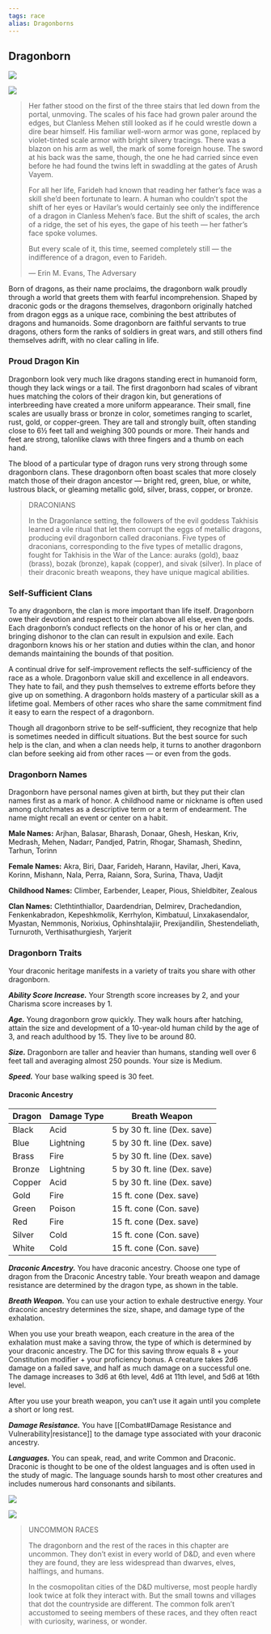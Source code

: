 ```yaml
---
tags: race
alias: Dragonborns
---
```

## Dragonborn

[![](https://www.dndbeyond.com/attachments/thumbnails/0/636/850/191/dragonbornintro.png)](https://www.dndbeyond.com/attachments/0/636/dragonbornintro.png)

[![](https://www.dndbeyond.com/attachments/thumbnails/0/633/320/742/dragonborn.png)](https://www.dndbeyond.com/attachments/0/633/dragonborn.png)

>Her father stood on the first of the three stairs that led down from the portal, unmoving. The scales of his face had grown paler around the edges, but Clanless Mehen still looked as if he could wrestle down a dire bear himself. His familiar well-worn armor was gone, replaced by violet-tinted scale armor with bright silvery tracings. There was a blazon on his arm as well, the mark of some foreign house. The sword at his back was the same, though, the one he had carried since even before he had found the twins left in swaddling at the gates of Arush Vayem.
>
>For all her life, Farideh had known that reading her father’s face was a skill she’d been fortunate to learn. A human who couldn’t spot the shift of her eyes or Havilar’s would certainly see only the indifference of a dragon in Clanless Mehen’s face. But the shift of scales, the arch of a ridge, the set of his eyes, the gape of his teeth — her father’s face spoke volumes.
>
>But every scale of it, this time, seemed completely still — the indifference of a dragon, even to Farideh.
>
>— Erin M. Evans, The Adversary

Born of dragons, as their name proclaims, the dragonborn walk proudly through a world that greets them with fearful incomprehension. Shaped by draconic gods or the dragons themselves, dragonborn originally hatched from dragon eggs as a unique race, combining the best attributes of dragons and humanoids. Some dragonborn are faithful servants to true dragons, others form the ranks of soldiers in great wars, and still others find themselves adrift, with no clear calling in life.

### Proud Dragon Kin

Dragonborn look very much like dragons standing erect in humanoid form, though they lack wings or a tail. The first dragonborn had scales of vibrant hues matching the colors of their dragon kin, but generations of interbreeding have created a more uniform appearance. Their small, fine scales are usually brass or bronze in color, sometimes ranging to scarlet, rust, gold, or copper-green. They are tall and strongly built, often standing close to 6½ feet tall and weighing 300 pounds or more. Their hands and feet are strong, talonlike claws with three fingers and a thumb on each hand.

The blood of a particular type of dragon runs very strong through some dragonborn clans. These dragonborn often boast scales that more closely match those of their dragon ancestor — bright red, green, blue, or white, lustrous black, or gleaming metallic gold, silver, brass, copper, or bronze.

>DRACONIANS
>
>In the Dragonlance setting, the followers of the evil goddess Takhisis learned a vile ritual that let them corrupt the eggs of metallic dragons, producing evil dragonborn called draconians. Five types of draconians, corresponding to the five types of metallic dragons, fought for Takhisis in the War of the Lance: auraks (gold), baaz (brass), bozak (bronze), kapak (copper), and sivak (silver). In place of their draconic breath weapons, they have unique magical abilities.

### Self-Sufficient Clans

To any dragonborn, the clan is more important than life itself. Dragonborn owe their devotion and respect to their clan above all else, even the gods. Each dragonborn’s conduct reflects on the honor of his or her clan, and bringing dishonor to the clan can result in expulsion and exile. Each dragonborn knows his or her station and duties within the clan, and honor demands maintaining the bounds of that position.

A continual drive for self-improvement reflects the self-sufficiency of the race as a whole. Dragonborn value skill and excellence in all endeavors. They hate to fail, and they push themselves to extreme efforts before they give up on something. A dragonborn holds mastery of a particular skill as a lifetime goal. Members of other races who share the same commitment find it easy to earn the respect of a dragonborn.

Though all dragonborn strive to be self-sufficient, they recognize that help is sometimes needed in difficult situations. But the best source for such help is the clan, and when a clan needs help, it turns to another dragonborn clan before seeking aid from other races — or even from the gods.

### Dragonborn Names

Dragonborn have personal names given at birth, but they put their clan names first as a mark of honor. A childhood name or nickname is often used among clutchmates as a descriptive term or a term of endearment. The name might recall an event or center on a habit.

**Male Names:** Arjhan, Balasar, Bharash, Donaar, Ghesh, Heskan, Kriv, Medrash, Mehen, Nadarr, Pandjed, Patrin, Rhogar, Shamash, Shedinn, Tarhun, Torinn

**Female Names:** Akra, Biri, Daar, Farideh, Harann, Havilar, Jheri, Kava, Korinn, Mishann, Nala, Perra, Raiann, Sora, Surina, Thava, Uadjit

**Childhood Names:** Climber, Earbender, Leaper, Pious, Shieldbiter, Zealous

**Clan Names:** Clethtinthiallor, Daardendrian, Delmirev, Drachedandion, Fenkenkabradon, Kepeshkmolik, Kerrhylon, Kimbatuul, Linxakasendalor, Myastan, Nemmonis, Norixius, Ophinshtalajiir, Prexijandilin, Shestendeliath, Turnuroth, Verthisathurgiesh, Yarjerit

### Dragonborn Traits

Your draconic heritage manifests in a variety of traits you share with other dragonborn.

_**Ability Score Increase.**_ Your Strength score increases by 2, and your Charisma score increases by 1.

**_Age._** Young dragonborn grow quickly. They walk hours after hatching, attain the size and development of a 10-year-old human child by the age of 3, and reach adulthood by 15. They live to be around 80.

_**Size.**_ Dragonborn are taller and heavier than humans, standing well over 6 feet tall and averaging almost 250 pounds. Your size is Medium.

_**Speed.**_ Your base walking speed is 30 feet.

#### Draconic Ancestry
|Dragon|Damage Type|Breath Weapon|
|---|---|---|
|Black|Acid|5 by 30 ft. line (Dex. save)|
|Blue|Lightning|5 by 30 ft. line (Dex. save)|
|Brass|Fire|5 by 30 ft. line (Dex. save)|
|Bronze|Lightning|5 by 30 ft. line (Dex. save)|
|Copper|Acid|5 by 30 ft. line (Dex. save)|
|Gold|Fire|15 ft. cone (Dex. save)|
|Green|Poison|15 ft. cone (Con. save)|
|Red|Fire|15 ft. cone (Dex. save)|
|Silver|Cold|15 ft. cone (Con. save)|
|White|Cold|15 ft. cone (Con. save)|

_**Draconic Ancestry.**_ You have draconic ancestry. Choose one type of dragon from the Draconic Ancestry table. Your breath weapon and damage resistance are determined by the dragon type, as shown in the table.

_**Breath Weapon.**_ You can use your action to exhale destructive energy. Your draconic ancestry determines the size, shape, and damage type of the exhalation.

When you use your breath weapon, each creature in the area of the exhalation must make a saving throw, the type of which is determined by your draconic ancestry. The DC for this saving throw equals 8 + your Constitution modifier + your proficiency bonus. A creature takes 2d6 damage on a failed save, and half as much damage on a successful one. The damage increases to 3d6 at 6th level, 4d6 at 11th level, and 5d6 at 16th level.

After you use your breath weapon, you can’t use it again until you complete a short or long rest.

_**Damage Resistance.**_ You have [[Combat#Damage Resistance and Vulnerability|resistance]] to the damage type associated with your draconic ancestry.

_**Languages.**_ You can speak, read, and write Common and Draconic. Draconic is thought to be one of the oldest languages and is often used in the study of magic. The language sounds harsh to most other creatures and includes numerous hard consonants and sibilants.

[![](https://www.dndbeyond.com/attachments/thumbnails/0/635/280/293/dragonborn2.png)](https://www.dndbeyond.com/attachments/0/635/dragonborn2.png)

[![](https://www.dndbeyond.com/attachments/thumbnails/0/634/280/305/dragonborn1.png)](https://www.dndbeyond.com/attachments/0/634/dragonborn1.png)

>UNCOMMON RACES
>
>The dragonborn and the rest of the races in this chapter are uncommon. They don’t exist in every world of D&D, and even where they are found, they are less widespread than dwarves, elves, halflings, and humans.
>
>In the cosmopolitan cities of the D&D multiverse, most people hardly look twice at folk they interact with. But the small towns and villages that dot the countryside are different. The common folk aren’t accustomed to seeing members of these races, and they often react with curiosity, wariness, or wonder.